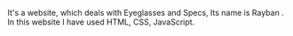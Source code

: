 It's a website, which deals with Eyeglasses and Specs, Its name is Rayban . In this website I have used HTML, CSS, JavaScript.
